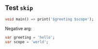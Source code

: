 ## Test `skip`

<?code-excerpt "basic.dart" skip="3"?>
```dart
void main() => print('$greeting $scope');
```

Negative arg:

<?code-excerpt "basic.dart" skip="-2"?>
```dart
var greeting = 'hello';
var scope = 'world';
```

